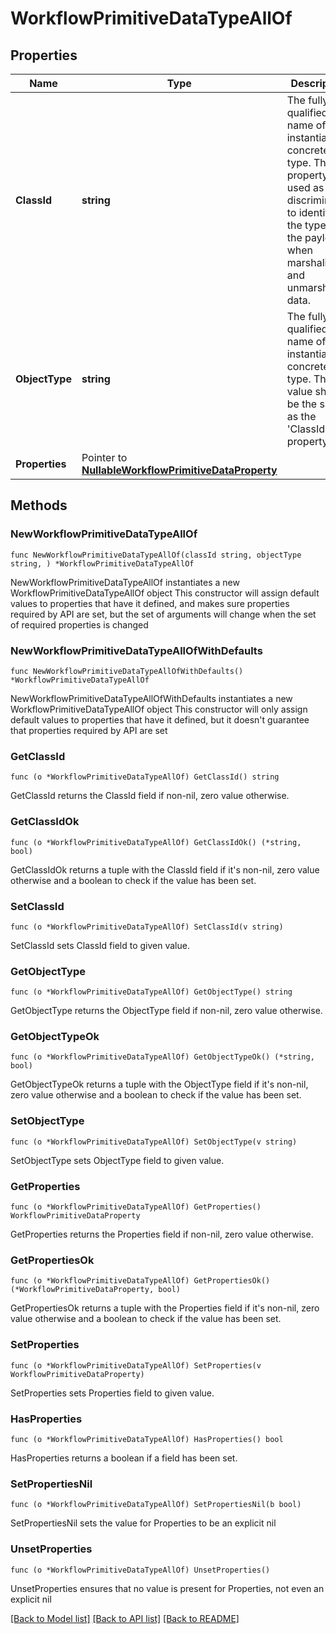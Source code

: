 # WorkflowPrimitiveDataTypeAllOf

## Properties

Name | Type | Description | Notes
------------ | ------------- | ------------- | -------------
**ClassId** | **string** | The fully-qualified name of the instantiated, concrete type. This property is used as a discriminator to identify the type of the payload when marshaling and unmarshaling data. | [default to "workflow.PrimitiveDataType"]
**ObjectType** | **string** | The fully-qualified name of the instantiated, concrete type. The value should be the same as the &#39;ClassId&#39; property. | [default to "workflow.PrimitiveDataType"]
**Properties** | Pointer to [**NullableWorkflowPrimitiveDataProperty**](workflow.PrimitiveDataProperty.md) |  | [optional] 

## Methods

### NewWorkflowPrimitiveDataTypeAllOf

`func NewWorkflowPrimitiveDataTypeAllOf(classId string, objectType string, ) *WorkflowPrimitiveDataTypeAllOf`

NewWorkflowPrimitiveDataTypeAllOf instantiates a new WorkflowPrimitiveDataTypeAllOf object
This constructor will assign default values to properties that have it defined,
and makes sure properties required by API are set, but the set of arguments
will change when the set of required properties is changed

### NewWorkflowPrimitiveDataTypeAllOfWithDefaults

`func NewWorkflowPrimitiveDataTypeAllOfWithDefaults() *WorkflowPrimitiveDataTypeAllOf`

NewWorkflowPrimitiveDataTypeAllOfWithDefaults instantiates a new WorkflowPrimitiveDataTypeAllOf object
This constructor will only assign default values to properties that have it defined,
but it doesn't guarantee that properties required by API are set

### GetClassId

`func (o *WorkflowPrimitiveDataTypeAllOf) GetClassId() string`

GetClassId returns the ClassId field if non-nil, zero value otherwise.

### GetClassIdOk

`func (o *WorkflowPrimitiveDataTypeAllOf) GetClassIdOk() (*string, bool)`

GetClassIdOk returns a tuple with the ClassId field if it's non-nil, zero value otherwise
and a boolean to check if the value has been set.

### SetClassId

`func (o *WorkflowPrimitiveDataTypeAllOf) SetClassId(v string)`

SetClassId sets ClassId field to given value.


### GetObjectType

`func (o *WorkflowPrimitiveDataTypeAllOf) GetObjectType() string`

GetObjectType returns the ObjectType field if non-nil, zero value otherwise.

### GetObjectTypeOk

`func (o *WorkflowPrimitiveDataTypeAllOf) GetObjectTypeOk() (*string, bool)`

GetObjectTypeOk returns a tuple with the ObjectType field if it's non-nil, zero value otherwise
and a boolean to check if the value has been set.

### SetObjectType

`func (o *WorkflowPrimitiveDataTypeAllOf) SetObjectType(v string)`

SetObjectType sets ObjectType field to given value.


### GetProperties

`func (o *WorkflowPrimitiveDataTypeAllOf) GetProperties() WorkflowPrimitiveDataProperty`

GetProperties returns the Properties field if non-nil, zero value otherwise.

### GetPropertiesOk

`func (o *WorkflowPrimitiveDataTypeAllOf) GetPropertiesOk() (*WorkflowPrimitiveDataProperty, bool)`

GetPropertiesOk returns a tuple with the Properties field if it's non-nil, zero value otherwise
and a boolean to check if the value has been set.

### SetProperties

`func (o *WorkflowPrimitiveDataTypeAllOf) SetProperties(v WorkflowPrimitiveDataProperty)`

SetProperties sets Properties field to given value.

### HasProperties

`func (o *WorkflowPrimitiveDataTypeAllOf) HasProperties() bool`

HasProperties returns a boolean if a field has been set.

### SetPropertiesNil

`func (o *WorkflowPrimitiveDataTypeAllOf) SetPropertiesNil(b bool)`

 SetPropertiesNil sets the value for Properties to be an explicit nil

### UnsetProperties
`func (o *WorkflowPrimitiveDataTypeAllOf) UnsetProperties()`

UnsetProperties ensures that no value is present for Properties, not even an explicit nil

[[Back to Model list]](../README.md#documentation-for-models) [[Back to API list]](../README.md#documentation-for-api-endpoints) [[Back to README]](../README.md)


